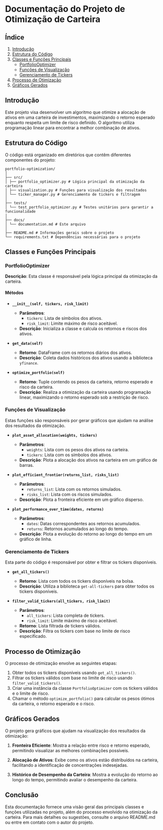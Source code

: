 # Documentação do Projeto de Otimização de Carteira

## Índice
1. [Introdução](#introdução)
2. [Estrutura do Código](#estrutura-do-código)
3. [Classes e Funções Principais](#classes-e-funções-principais)
   - [PortfolioOptimizer](#portfoliooptimizer)
   - [Funções de Visualização](#funções-de-visualização)
   - [Gerenciamento de Tickers](#gerenciamento-de-tickers)
4. [Processo de Otimização](#processo-de-otimização)
5. [Gráficos Gerados](#gráficos-gerados)

## Introdução
Este projeto visa desenvolver um algoritmo que otimize a alocação de ativos em uma carteira de investimentos, maximizando o retorno esperado enquanto respeita um limite de risco definido. O algoritmo utiliza programação linear para encontrar a melhor combinação de ativos.

## Estrutura do Código
O código está organizado em diretórios que contêm diferentes componentes do projeto:
```
portfolio-optimization/
│
├── src/
│ ├── portfolio_optimizer.py # Lógica principal da otimização da carteira
│ ├── visualization.py # Funções para visualização dos resultados
│ └── ticker_manager.py # Gerenciamento de tickers e filtragem
│
├── tests/
│ └── test_portfolio_optimizer.py # Testes unitários para garantir a funcionalidade
│
├── docs/
│ └── documentation.md # Este arquivo
│
├── README.md # Informações gerais sobre o projeto
└── requirements.txt # Dependências necessárias para o projeto
```

## Classes e Funções Principais

### PortfolioOptimizer

**Descrição**: Esta classe é responsável pela lógica principal da otimização da carteira.

#### Métodos

- **`__init__(self, tickers, risk_limit)`**
  - **Parâmetros**:
    - `tickers`: Lista de símbolos dos ativos.
    - `risk_limit`: Limite máximo de risco aceitável.
  - **Descrição**: Inicializa a classe e calcula os retornos e riscos dos ativos.

- **`get_data(self)`**
  - **Retorno**: DataFrame com os retornos diários dos ativos.
  - **Descrição**: Coleta dados históricos dos ativos usando a biblioteca `yfinance`.

- **`optimize_portfolio(self)`**
  - **Retorno**: Tuple contendo os pesos da carteira, retorno esperado e risco da carteira.
  - **Descrição**: Realiza a otimização da carteira usando programação linear, maximizando o retorno esperado sob a restrição de risco.

### Funções de Visualização

Estas funções são responsáveis por gerar gráficos que ajudam na análise dos resultados da otimização.

- **`plot_asset_allocation(weights, tickers)`**
  - **Parâmetros**:
    - `weights`: Lista com os pesos dos ativos na carteira.
    - `tickers`: Lista com os símbolos dos ativos.
  - **Descrição**: Plota a alocação dos ativos na carteira em um gráfico de barras.

- **`plot_efficient_frontier(returns_list, risks_list)`**
  - **Parâmetros**:
    - `returns_list`: Lista com os retornos simulados.
    - `risks_list`: Lista com os riscos simulados.
  - **Descrição**: Plota a fronteira eficiente em um gráfico disperso.

- **`plot_performance_over_time(dates, returns)`**
  - **Parâmetros**:
    - `dates`: Datas correspondentes aos retornos acumulados.
    - `returns`: Retornos acumulados ao longo do tempo.
  - **Descrição**: Plota a evolução do retorno ao longo do tempo em um gráfico de linha.

### Gerenciamento de Tickers

Esta parte do código é responsável por obter e filtrar os tickers disponíveis.

- **`get_all_tickers()`**
  - **Retorno**: Lista com todos os tickers disponíveis na bolsa.
  - **Descrição**: Utiliza a biblioteca `get-all-tickers` para obter todos os tickers disponíveis.

- **`filter_valid_tickers(all_tickers, risk_limit)`**
  - **Parâmetros**:
    - `all_tickers`: Lista completa de tickers.
    - `risk_limit`: Limite máximo de risco aceitável.
  - **Retorno**: Lista filtrada de tickers válidos.
  - **Descrição**: Filtra os tickers com base no limite de risco especificado.

## Processo de Otimização
O processo de otimização envolve as seguintes etapas:

1. Obter todos os tickers disponíveis usando `get_all_tickers()`.
2. Filtrar os tickers válidos com base no limite de risco usando `filter_valid_tickers()`.
3. Criar uma instância da classe `PortfolioOptimizer` com os tickers válidos e o limite de risco.
4. Chamar o método `optimize_portfolio()` para calcular os pesos ótimos da carteira, o retorno esperado e o risco.

## Gráficos Gerados

O projeto gera gráficos que ajudam na visualização dos resultados da otimização:

1. **Fronteira Eficiente**: Mostra a relação entre risco e retorno esperado, permitindo visualizar as melhores combinações possíveis.
   
2. **Alocação de Ativos**: Exibe como os ativos estão distribuídos na carteira, facilitando a identificação de concentrações indesejadas.

3. **Histórico de Desempenho da Carteira**: Mostra a evolução do retorno ao longo do tempo, permitindo avaliar o desempenho da carteira.

## Conclusão

Esta documentação fornece uma visão geral das principais classes e funções utilizadas no projeto, além do processo envolvido na otimização da carteira. Para mais detalhes ou sugestões, consulte o arquivo README.md ou entre em contato com o autor do projeto.
